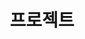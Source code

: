 ---
title: 프로젝트

# Listing view
view: compact

# Optional banner image (relative to `assets/media/` folder).
banner:
  caption: "Image credit: [**Unsplash**](https://images.unsplash.com/photo-1579389083078-4e7018379f7e)"
  image: "aaron-burden-QJDzYT_K8Xg-unsplash.jpg"
---